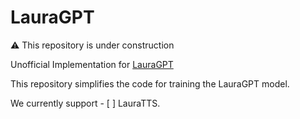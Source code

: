 # LauraGPT

:warning: This repository is under construction

Unofficial Implementation for [LauraGPT](https://arxiv.org/abs/2310.04673)

This repository simplifies the code for training the LauraGPT model.

We currently support
    - [ ] LauraTTS.
